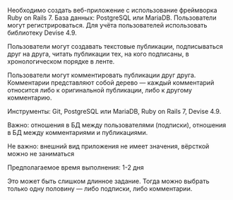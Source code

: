 Необходимо создать веб-приложение с использование фреймворка Ruby on Rails 7. База данных: PostgreSQL или MariaDB. Пользователи могут регистрироваться. Для учёта пользователей использовать библиотеку Devise 4.9.
 
Пользователи могут создавать текстовые публикации, подписываться друг на друга, читать публикации тех, на кого подписаны, в хронологическом порядке в ленте.
 
Пользователи могут комментировать публикации друг друга. Комментарии представляют собой дерево — каждый комментарий относится либо к оригинальной публикации, либо к другому комментарию.
 
Инструменты: Git, PostgreSQL или MariaDB, Ruby on Rails 7, Devise 4.9.
 
Важно: отношения в БД между пользователями (подписки), отношения в БД между комментариями и публикациями.
 
Не важно: внешний вид приложения не имеет значения, вёрсткой можно не заниматься
 
Предполагаемое время выполнения: 1-2 дня
 
Это может быть слишком длинное задание. Тогда можно выбрать только одну половину — либо подписки, либо комментарии.
